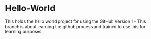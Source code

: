 # Hello-World
This holds the hello world project for using the GitHub
Version 1 - 
This branch is about learning the github process and trained to use this for learning purposes
